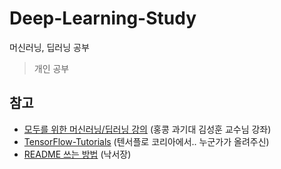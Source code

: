 # Deep-Learning-Study
머신러닝, 딥러닝 공부
>개인 공부

## 참고

- [모두를 위한 머신러닝/딥러닝 강의](https://www.youtube.com/watch?v=BS6O0zOGX4E&list=PLlMkM4tgfjnLSOjrEJN31gZATbcj_MpUm) (홍콩 과기대 김성훈 교수님 강좌)
- [TensorFlow-Tutorials](https://github.com/wkddnjset/TensorFlow-Tutorials) (텐서플로 코리아에서.. 누군가가 올려주신)
- [README 쓰는 방법](https://stackedit.io/editor) (낙서장)
